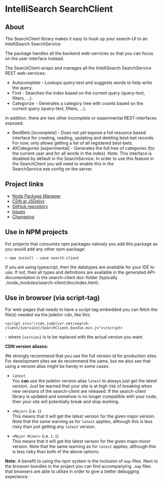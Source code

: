 # IntelliSearch SearchClient

## About

The SearchClient library makes it easy to hook up your search-UI to an IntelliSearch SearchService. 

The package handles all the backend web-services so that you can focus on the user interface instead. 

The SearchClient wraps and manages all the IntelliSearch SearchService REST web-services:

* Autocomplete - Lookups query-text and suggests words to help write the query.
* Find - Searches the index based on the current query (query-text, filters, ...).
* Categorize - Generates a category tree with counts based on the current query (query-text, filters, ...).

In addition, there are two other incomplete or experimental REST-interfaces exposed:

* BestBets [incomplete] - Does not yet expose a full resource based interface for creating, reading, updating and deleting best-bet records. For now, only allows getting a list of all registered best-bets.
* AllCategories [experimental] - Generates the full tree of categories (for the current user and for all words in the index). Note: This interface is disabled by default in the SearchService. In order to use this feature in the SearchClient you will need to enable this in the SearchService.exe.config on the server.

## Project links

* <a href="https://www.npmjs.com/package/search-client">Node Package Manager</a>
* <a href="https://www.jsdelivr.com/projects/search-client">CDN at JSDelivr</a>
* <a href="https://github.com/IntelliSearch/search-client">GitHub repository</a>
* <a href="https://github.com/IntelliSearch/search-client/issues">Issues</a>
* <a href="https://github.com/IntelliSearch/search-client/blob/master/CHANGELOG.md">Changelog</a>

## Use in NPM projects

For projects that consumes npm packages natively you add this package as you would add any other npm-package: 

    > npm install --save search-client

If you are using typescript, then the datatypes are available for your IDE to use. If not, then all types and definitions are available in the generated API-documentation in the search-client doc-folder (typically ./node_modules/search-client/doc/index.html).

## Use in browser (via script-tag)

For web-pages that needs to have a script-tag embedded you can fetch the file(s) needed via the jsdelivr cdn, like this: 

    <script src="//cdn.jsdelivr.net/search-client/{version}/SearchClient.bundle.min.js"></script>
    
\- where `{version}` is to be replaced with the actual version you want. 


**CDN version aliases:**

We strongly recommend that you use the full version id for production sites. For development sites we do recommend the same, but we also see that using a version alias might be handy in some cases.

* `latest`\
  You **can** use the jsdelivr version alias `latest` to always just get the latest version. Just be warned that your site is at high risk of breaking when new versions of the search-client are released. If the search-client library is updated and somehow is no longer compatible with your code, then your site will potentially break and stop working.

* `<Major>` (i.e. `1`)\
  This means that it will get the latest version for the given major version. Note that the same warning as for `latest` applies, although this is less risky than just getting any `latest` version.

* `<Major.Minor>` (i.e. `1.1`)\
  This means that it will get the latest version for the given major.minor version. Note that the same warning as for `latest` applies, although this is less risky than both of the above options.

**Note:** A benefit to using the npm system is the inclusion of `map`-files. Next to the browser-bundles in the project you can find accompanying `.map` files that browsers are able to utilize in order to give a better debugging experience.
